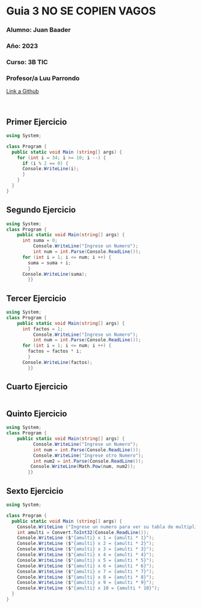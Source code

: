 # Guia  3  NO SE COPIEN VAGOS

### **Alumno:** Juan Baader

### **Año:** 2023

### **Curso:** 3B TIC

### **Profesor/a** Luu Parrondo

[Link a Github](https://github.com/juanpanpanyz/Guia3)

<br>

## **Primer Ejercicio**

```c#
using System;

class Program {
  public static void Main (string[] args) {
    for (int i = 34; i >= 10; i --) {
      if (i % 2 == 0) {
      Console.WriteLine(i); 
      }
    }
  }
}
```

## **Segundo Ejercicio**

```c#
using System;
class Program {
    public static void Main(string[] args) {
      int suma = 0;
          Console.WriteLine("Ingrese un Numero");
          int num = int.Parse(Console.ReadLine());
      for (int i = 1; i <= num; i ++) {
        suma = suma + i;
        }
      Console.WriteLine(suma);
        }}
```

## **Tercer Ejercicio**

```c#
using System;
class Program {
    public static void Main(string[] args) {
      int factos = 1;
          Console.WriteLine("Ingrese un Numero");
          int num = int.Parse(Console.ReadLine());
      for (int i = 1; i <= num; i ++) {
        factos = factos * i;
        }
      Console.WriteLine(factos);
        }}
```

## **Cuarto Ejercicio**

```c#

```

## **Quinto Ejercicio**

```c#
using System;
class Program {
    public static void Main(string[] args) {
          Console.WriteLine("Ingrese un Numero");
          int num = int.Parse(Console.ReadLine());
          Console.WriteLine("Ingrese otro Numero");
          int num2 = int.Parse(Console.ReadLine());
         Console.WriteLine(Math.Pow(num, num2));
        }}
```

## **Sexto Ejercicio**

```c#
using System;

class Program {
  public static void Main (string[] args) {
    Console.WriteLine ("Ingrese un numero para ver su tabla de multiplicar del 1 al 10");
    int amulti = Convert.ToInt32(Console.ReadLine());
    Console.WriteLine ($"{amulti} x 1 = {amulti * 1}");
    Console.WriteLine ($"{amulti} x 2 = {amulti * 2}");
    Console.WriteLine ($"{amulti} x 3 = {amulti * 3}");
    Console.WriteLine ($"{amulti} x 4 = {amulti * 4}");
    Console.WriteLine ($"{amulti} x 5 = {amulti * 5}");
    Console.WriteLine ($"{amulti} x 6 = {amulti * 6}");
    Console.WriteLine ($"{amulti} x 7 = {amulti * 7}");
    Console.WriteLine ($"{amulti} x 8 = {amulti * 8}");
    Console.WriteLine ($"{amulti} x 9 = {amulti * 9}");
    Console.WriteLine ($"{amulti} x 10 = {amulti * 10}");
  }
}
```

